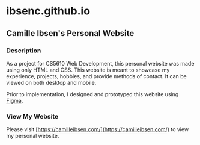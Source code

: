 # ibsenc.github.io

## Camille Ibsen's Personal Website

### Description
As a project for CS5610 Web Development, this personal website was made using only HTML and CSS. This website is meant to showcase my experience, projects, hobbies, and provide methods of contact. It can be viewed on both desktop and mobile.

Prior to implementation, I designed and prototyped this website using [Figma](https://www.figma.com/file/6pQohPmaMtEDZ4WDsaWVE4/Personal-Website?node-id=0%3A1&t=osmKwUzamYyV5G7T-1).


### View My Website
Please visit [https://camilleibsen.com/](https://camilleibsen.com/) to view my personal website.
